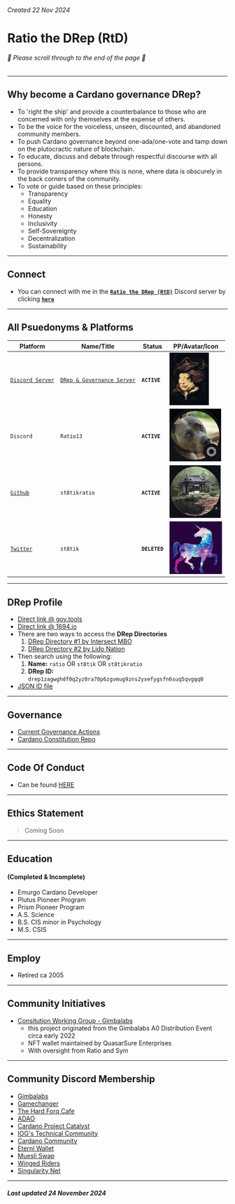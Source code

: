 ###### Created 22 Nov 2024

# Ratio the DRep (RtD)
###### 🔽 Please scroll through to the end of the page 🔽
---

## Why become a Cardano governance DRep?
- To 'right the ship' and provide a counterbalance to those who are concerned with only themselves at the expense of others.
- To be the voice for the voiceless, unseen, discounted, and abandoned community members.
- To push Cardano governance beyond one-ada/one-vote and tamp down on the plutocractic nature of blockchain.
- To educate, discuss and debate through respectful discourse with all persons.
- To provide transparency where this is none, where data is obscurely in the back corners of the community.
- To vote or guide based on these principles:
  - Transparency
  - Equality
  - Education
  - Honesty
  - Inclusivity
  - Self-Sovereignty
  - Decentralization
  - Sustainability

---

## Connect

- You can connect with me in the [**`Ratio the DRep (RtD)`**](https://discord.gg/ru9BsJPs5F) Discord server by clicking [**`here`**](https://discord.gg/ru9BsJPs5F)

---

## All Psuedonyms & Platforms
| Platform                                          | Name/Title                                                  | Status              | PP/Avatar/Icon     |
| ------------------                                | -----------------------                                     |-------------------- | ---------- |
| [`Discord Server`](https://discord.gg/ru9BsJPs5F) | [`DRep & Governance Server`](https://discord.gg/ru9BsJPs5F) | **`ACTIVE`**        | [![img](https://github.com/st8tikratio/cardano_DRep/blob/main/imgs/RtD_Discord_Server_120H_IMG.jpeg)](https://discord.gg/ru9BsJPs5F)
| `Discord`                                         | `Ratio13`                                                   | **`ACTIVE`**        | ![img](https://github.com/st8tikratio/cardano_DRep/blob/main/imgs/Ratio13_Discord_Avatar_120H.jpg)
| [`Github`](https://github.com/st8tikratio)        |`st8tikratio`                                                | **`ACTIVE`**        | [![img](https://github.com/st8tikratio/cardano_DRep/blob/main/imgs/St8tikRatio_Github_Avatar_120H_IMG.jpg)](https://github.com/st8tikratio)
| [`Twitter`](https://x.com)                                | `st8tik`                                                    | **`DELETED`**       | [![img](https://github.com/st8tikratio/cardano_DRep/blob/main/imgs/Twitter_Avatar_120H_IMG.jpg)](https://x.com)

---

## DRep Profile
- [Direct link @ gov.tools](https://gov.tools/drep_directory/drep1zagwghdf0q2yz0ra70p6zgvmug9zns2yxefygsfn6suq5qvgqq0)
- [Direct link @ 1694.io](https://www.1694.io/en/dreps/drep1zagwghdf0q2yz0ra70p6zgvmug9zns2yxefygsfn6suq5qvgqq0)
- There are two ways to access the **DRep Directories**
  1. [DRep Directory #1 by Intersect MBO](https://gov.tools/drep_directory)
  2. [DRep Directory #2 by Lido Nation](https://www.1694.io/en/dreps/list)
- Then search using the following:
   1. **Name:** `ratio` OR `st8tik` OR `st8tikratio`
   2. **DRep ID:** `drep1zagwghdf0q2yz0ra70p6zgvmug9zns2yxefygsfn6suq5qvgqq0`
- [JSON ID file](https://github.com/st8tikratio/cardano_DRep/blob/main/Ratio%20-%20aka%20St8t.jsonld)

---

##  Governance
- [Current Governance Actions](https://gov.tools/governance_actions)
- [Cardano Constitution Repo](https://github.com/st8tikratio/Cardano_Con_and_Gov)

---

## Code Of Conduct

- Can be found [HERE](https://github.com/st8tikratio/cardano_DRep/blob/main/docs/ratio_CoC.md)

---

## Ethics Statement

> Coming Soon

---

## Education 
#### (Completed & Incomplete)
- Emurgo Cardano Developer
- Plutus Pioneer Program
- Prism Pioneer Program
- A.S. Science
- B.S. CIS minor in Psychology
- M.S. CSIS

---

## Employ
- Retired ca 2005
---

## Community Initiatives
- [Consitution Working Group - Gimbalabs](https://github.com/st8tikratio/Constitution_WG_2022)
  - this project originated from the Gimbalabs A0 Distribution Event circa early 2022
  - NFT wallet maintained by QuasarSure Enterprises
  - With oversight from Ratio and Sym

---

## Community Discord Membership
- [Gimbalabs](https://discord.gg/76ZJzG6v97)
- [Gamechanger](https://discord.gg/ZXJ9nZw4YB)
- [The Hard Forq Cafe](https://discord.gg/HT6vJ45dZ7)
- [ADAO](https://discord.gg/hSMXBjbDat)
- [Cardano Project Catalyst](https://discord.gg/BEs54nVq)
- [IOG's Technical Community](https://discord.gg/inputoutput)
- [Cardano Community](https://discord.gg/vd3jeatFr6)
- [Eternl Wallet](https://discord.gg/eternlwallet)
- [Muesli Swap](https://discord.gg/axAxbRtk36)
- [Winged Riders](https://discord.gg/hGhrUZabdc)
- [Singularity Net](https://discord.gg/snet)

---

##### Last updated 24 November 2024
